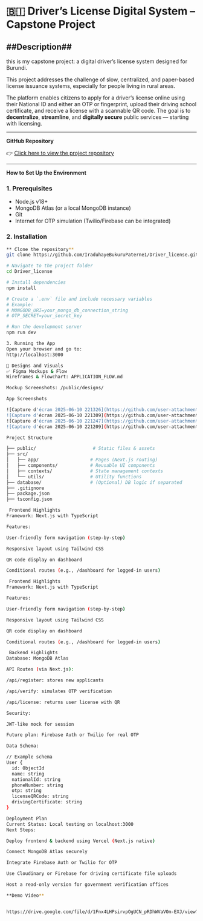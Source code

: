# 🇧🇮 Driver’s License Digital System – Capstone Project

##  ##Description## 

this is my capstone project: a digital driver’s license system designed for Burundi.

This project addresses the challenge of slow, centralized, and paper-based license issuance systems, especially for people living in rural areas.

The platform enables citizens to apply for a driver’s license online using their National ID and either an OTP or fingerprint, upload their driving school certificate, and receive a license with a scannable QR code.
The goal is to **decentralize**, **streamline**, and **digitally secure** public services — starting with licensing.

---

**GitHub Repository** 

👉 [Click here to view the project repository](https://github.com/IraduhayeBukuruPaterne1/Driver_license)

---

**How to Set Up the Environment**

### 1. **Prerequisites**
- Node.js v18+
- MongoDB Atlas (or a local MongoDB instance)
- Git
- Internet for OTP simulation (Twilio/Firebase can be integrated)

### 2. **Installation**

```bash
** Clone the repository** 
git clone https://github.com/IraduhayeBukuruPaterne1/Driver_license.git

# Navigate to the project folder
cd Driver_license

# Install dependencies
npm install

# Create a `.env` file and include necessary variables
# Example:
# MONGODB_URI=your_mongo_db_connection_string
# OTP_SECRET=your_secret_key

# Run the development server
npm run dev

3. Running the App
Open your browser and go to:
http://localhost:3000

🎨 Designs and Visuals
✅ Figma Mockups & Flow
Wireframes & Flowchart: APPLICATION_FLOW.md

Mockup Screenshots: /public/designs/

App Screenshots

![Capture d'écran 2025-06-10 221326](https://github.com/user-attachments/assets/007ee348-3153-461e-8c11-4d68523ebdd5)
![Capture d'écran 2025-06-10 221309](https://github.com/user-attachments/assets/b8db552e-ce7a-4486-8cdb-cf60d2a231ef)
![Capture d'écran 2025-06-10 221247](https://github.com/user-attachments/assets/7ca7744c-49ec-4a2e-884d-339a2d3acbe9)
![Capture d'écran 2025-06-10 221209](https://github.com/user-attachments/assets/a3377201-2482-44b0-839e-cb3de6d04ba1)

Project Structure

├── public/                     # Static files & assets
├── src/                       
│   ├── app/                   # Pages (Next.js routing)
│   ├── components/            # Reusable UI components
│   ├── contexts/              # State management contexts
│   └── utils/                 # Utility functions
├── database/                  # (Optional) DB logic if separated
├── .gitignore
├── package.json
├── tsconfig.json

 Frontend Highlights
Framework: Next.js with TypeScript

Features:

User-friendly form navigation (step-by-step)

Responsive layout using Tailwind CSS

QR code display on dashboard

Conditional routes (e.g., /dashboard for logged-in users)

 Frontend Highlights
Framework: Next.js with TypeScript

Features:

User-friendly form navigation (step-by-step)

Responsive layout using Tailwind CSS

QR code display on dashboard

Conditional routes (e.g., /dashboard for logged-in users)

 Backend Highlights
Database: MongoDB Atlas

API Routes (via Next.js):

/api/register: stores new applicants

/api/verify: simulates OTP verification

/api/license: returns user license with QR

Security:

JWT-like mock for session

Future plan: Firebase Auth or Twilio for real OTP

Data Schema:

// Example schema
User {
  id: ObjectId
  name: string
  nationalId: string
  phoneNumber: string
  otp: string
  licenseQRCode: string
  drivingCertificate: string
}

Deployment Plan
Current Status: Local testing on localhost:3000
Next Steps:

Deploy frontend & backend using Vercel (Next.js native)

Connect MongoDB Atlas securely

Integrate Firebase Auth or Twilio for OTP

Use Cloudinary or Firebase for driving certificate file uploads

Host a read-only version for government verification offices

**Demo Video** 


https://drive.google.com/file/d/1Fnx4LHPsirvpOgUCN_pRDhWVaVOm-EXJ/view?usp=sharing

